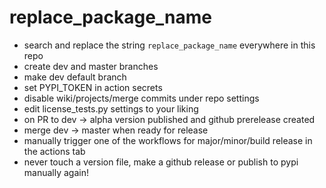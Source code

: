 # replace_package_name

- search and replace the string `replace_package_name` everywhere in this repo
- create dev and master branches
- make dev default branch
- set PYPI_TOKEN in action secrets
- disable wiki/projects/merge commits under repo settings
- edit license_tests.py settings to your liking
- on PR to dev -> alpha version published and github prerelease created
- merge dev -> master when ready for release
- manually trigger one of the workflows for major/minor/build release in the actions tab
- never touch a version file, make a github release or publish to pypi manually again!
